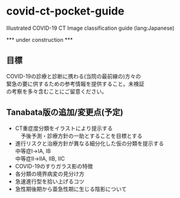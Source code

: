 # covid-ct-pocket-guide
Illustrated COVID-19 CT Image classification guide (lang:Japanese)

*** under construction ***

## 目標  
COVID-19の診療と診断に携わる(当院の最前線の)方々の  
緊急の要に供するための参考情報を提供すること。未検証  
の考察を多々含むことにご留意ください。

## Tanabata版の追加/変更点(予定)
- CT重症度分類をイラストにより提示する  
　予後予測・診療方針の一助とすることを目標とする
- 進行リスクと治療方針が異なる細分化した仮の分類を提示する  
    中等症Ⅰ→ⅠA, ⅠB  
    中等症Ⅱ→ⅡA, ⅡB, ⅡC  
- COVID-19のすりガラス影の特徴
- 各分類の境界病変の見分け方
- 急速進行型を拾い上げるコツ
- 急性期後期から亜急性期に生じる陰影について  
